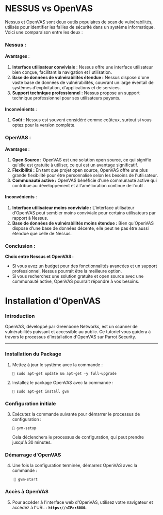 # NESSUS vs OpenVAS
Nessus et OpenVAS sont deux outils populaires de scan de vulnérabilités, utilisés pour identifier les failles de sécurité dans un système informatique. Voici une comparaison entre les deux :

### Nessus :

#### Avantages :

1. **Interface utilisateur conviviale :** Nessus offre une interface utilisateur bien conçue, facilitant la navigation et l'utilisation.
2. **Base de données de vulnérabilités étendue :** Nessus dispose d'une vaste base de données de vulnérabilités, couvrant un large éventail de systèmes d'exploitation, d'applications et de services.
3. **Support technique professionnel :** Nessus propose un support technique professionnel pour ses utilisateurs payants.

#### Inconvénients :

1. **Coût :** Nessus est souvent considéré comme coûteux, surtout si vous optez pour la version complète.

### OpenVAS :

#### Avantages :

1. **Open Source :** OpenVAS est une solution open source, ce qui signifie qu'elle est gratuite à utiliser, ce qui est un avantage significatif.
2. **Flexibilité :** En tant que projet open source, OpenVAS offre une plus grande flexibilité pour être personnalisé selon les besoins de l'utilisateur.
3. **Communauté active :** OpenVAS bénéficie d'une communauté active qui contribue au développement et à l'amélioration continue de l'outil.

#### Inconvénients :

1. **Interface utilisateur moins conviviale :** L'interface utilisateur d'OpenVAS peut sembler moins conviviale pour certains utilisateurs par rapport à Nessus.
2. **Base de données de vulnérabilités moins étendue :** Bien qu'OpenVAS dispose d'une base de données décente, elle peut ne pas être aussi étendue que celle de Nessus.

### Conclusion :

**Choix entre Nessus et OpenVAS :**

- Si vous avez un budget pour des fonctionnalités avancées et un support professionnel, Nessus pourrait être la meilleure option.
- Si vous recherchez une solution gratuite et open source avec une communauté active, OpenVAS pourrait répondre à vos besoins.

# Installation d'OpenVAS

### Introduction

OpenVAS, développé par Greenbone Networks, est un scanner de vulnérabilités puissant et accessible au public. Ce tutoriel vous guidera à travers le processus d'installation d'OpenVAS sur Parrot Security.

---
### Installation du Package

1. Mettez à jour le système avec la commande :

    ```
    📝 sudo apt-get update && apt-get -y full-upgrade
    ```
2. Installez le package OpenVAS avec la commande :

    ```
    📝 sudo apt-get install gvm
    ```
### Configuration initiale

3. Exécutez la commande suivante pour démarrer le processus de configuration :
    ```
    📝 gvm-setup
    ```
    Cela déclenchera le processus de configuration, qui peut prendre jusqu'à 30 minutes.

### Démarrage d'OpenVAS

4. Une fois la configuration terminée, démarrez OpenVAS avec la commande :
```
    📝 gvm-start
```

### Accès à OpenVAS

5. Pour accéder à l'interface web d'OpenVAS, utilisez votre navigateur et accédez à l'URL : **`https://<IP>:8080`.**
